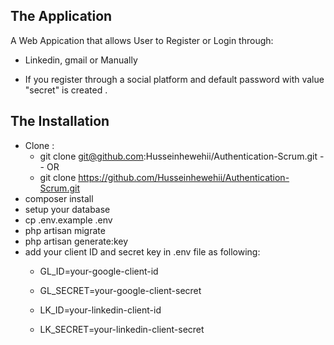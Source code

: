 
## The Application

A Web Appication that allows User to Register or Login through:
 - Linkedin, gmail or Manually
*   If you register through a social platform and default password with value "secret" is created .

## The Installation
- Clone : 
    *  git clone git@github.com:Husseinhewehii/Authentication-Scrum.git 
    -- OR
    * git clone https://github.com/Husseinhewehii/Authentication-Scrum.git
- composer install
- setup your database
- cp .env.example .env
- php artisan migrate
- php artisan generate:key
- add your client ID and secret key in .env file as following:  
    * GL_ID=your-google-client-id
    * GL_SECRET=your-google-client-secret

    * LK_ID=your-linkedin-client-id
    * LK_SECRET=your-linkedin-client-secret




